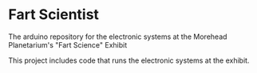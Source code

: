 Fart Scientist
=========================

The arduino repository for the electronic systems at the Morehead Planetarium's "Fart Science" Exhibit

This project includes code that runs the electronic systems at the exhibit.
